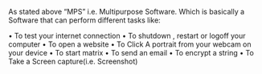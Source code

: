As stated above “MPS” i.e. Multipurpose Software. Which is basically a Software that can perform different tasks like:

•	To test your internet connection 
•	To shutdown  , restart  or logoff your computer 
•	To open a website 
•	To Click A portrait from your webcam on your device
•	To start matrix 
•	To send an email 
•	To encrypt a string 
•	To Take a Screen capture(i.e. Screenshot) 

